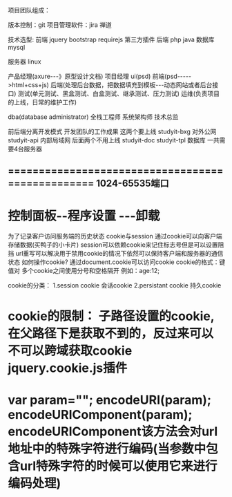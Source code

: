 项目团队组成：

版本控制：git
项目管理软件：jira 禅道

技术选型:
前端 jquery bootstrap requirejs 第三方插件
后端 php java 
数据库 mysql

服务器  linux 

产品经理(axure---》原型设计文档)
项目经理
ui(psd)
前端(psd----->html+css+js)
后端(处理后台数据，把数据填充到模板---动态网站或者后台接口)
测试(单元测试、黑盒测试、白盒测试、继承测试、压力测试)
运维(负责项目的上线，日常的维护工作)

dba(database administrator)
全栈工程师
系统架构师
技术总监

前后端分离开发模式
开发团队的工作成果
这两个要上线
studyit-bxg 对外公网
studyit-api 内部局域网
后面两个不用上线
studyit-doc
studyit-tpl
数据库
一共需要4台服务器

=================================================
1024-65535端口
-------------------------------------------
控制面板--程序设置 ---卸载
=================================================
为了记录客户访问服务端的历史状态
cookie与session
通过cookie可以向客户端存储数据(买鸭子的小卡片)
session可以依赖cookie来记住标志号但是可以设置阻挡
url重写可以解决用于禁用cookie的情况下依然可以保持客户端和服务器的通信状态
如何操作cookie?
通过document.cookie可以访问cookie
cookie的格式：键值对
多个cookie之间使用分号和空格隔开
例如：age:12;

cookie的分类：
1.session cookie 会话cookie
2.persistant cookie 持久cookie

cookie的限制：
子路径设置的cookie,在父路径下是获取不到的，反过来可以
不可以跨域获取cookie
jquery.cookie.js插件
=============================================
var param="";
encodeURI(param);
encodeURIComponent(param);
encodeURIComponent该方法会对url地址中的特殊字符进行编码(当参数中包含url特殊字符的时候可以使用它来进行编码处理)
====================================================================



